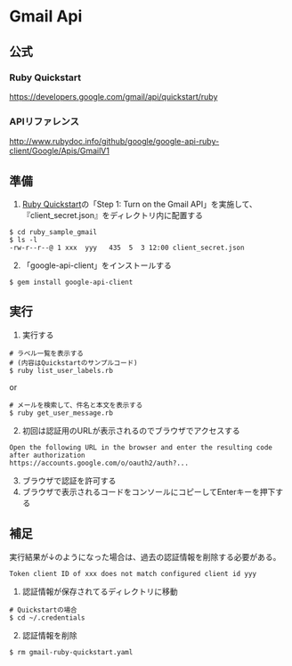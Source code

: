 # Gmail Api

## 公式
### Ruby Quickstart
https://developers.google.com/gmail/api/quickstart/ruby
### APIリファレンス
http://www.rubydoc.info/github/google/google-api-ruby-client/Google/Apis/GmailV1

## 準備
1. [Ruby Quickstart](https://developers.google.com/gmail/api/quickstart/ruby)の「Step 1: Turn on the Gmail API」を実施して、『client_secret.json』をディレクトリ内に配置する
```
$ cd ruby_sample_gmail 
$ ls -l
-rw-r--r--@ 1 xxx  yyy   435  5  3 12:00 client_secret.json
```
2. 「google-api-client」をインストールする
```
$ gem install google-api-client
```

## 実行
1. 実行する
```
# ラベル一覧を表示する
# (内容はQuickstartのサンプルコード)
$ ruby list_user_labels.rb 
```
or
```
# メールを検索して、件名と本文を表示する
$ ruby get_user_message.rb 
```

2. 初回は認証用のURLが表示されるのでブラウザでアクセスする
```
Open the following URL in the browser and enter the resulting code after authorization
https://accounts.google.com/o/oauth2/auth?...
```

3. ブラウザで認証を許可する
4. ブラウザで表示されるコードをコンソールにコピーしてEnterキーを押下する

## 補足
実行結果が↓のようになった場合は、過去の認証情報を削除する必要がある。
```
Token client ID of xxx does not match configured client id yyy
```

1. 認証情報が保存されてるディレクトリに移動
```
# Quickstartの場合
$ cd ~/.credentials
```

2. 認証情報を削除
```
$ rm gmail-ruby-quickstart.yaml
```
